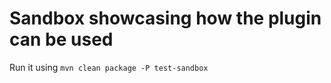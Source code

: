# Sandbox showcasing how the plugin can be used

Run it using ``mvn clean package -P test-sandbox``
